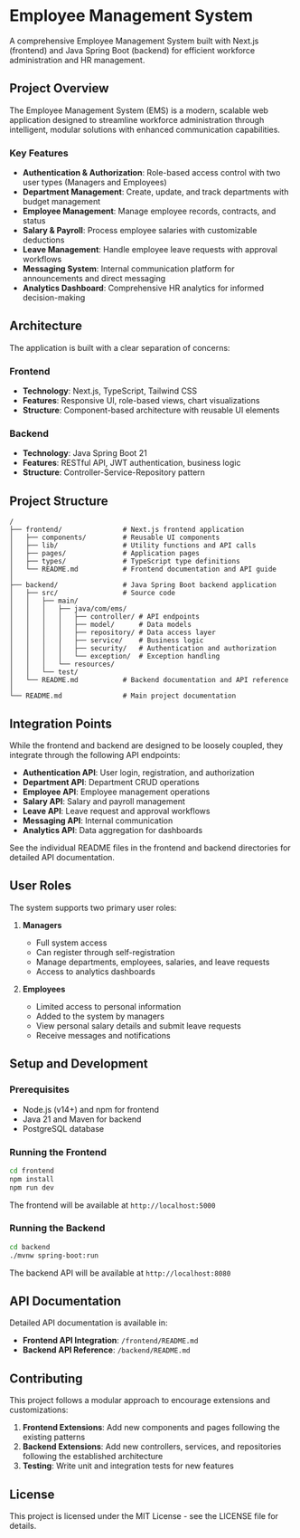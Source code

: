 # Employee Management System

A comprehensive Employee Management System built with Next.js (frontend) and Java Spring Boot (backend) for efficient workforce administration and HR management.

## Project Overview

The Employee Management System (EMS) is a modern, scalable web application designed to streamline workforce administration through intelligent, modular solutions with enhanced communication capabilities.

### Key Features

- **Authentication & Authorization**: Role-based access control with two user types (Managers and Employees)
- **Department Management**: Create, update, and track departments with budget management
- **Employee Management**: Manage employee records, contracts, and status
- **Salary & Payroll**: Process employee salaries with customizable deductions
- **Leave Management**: Handle employee leave requests with approval workflows
- **Messaging System**: Internal communication platform for announcements and direct messaging
- **Analytics Dashboard**: Comprehensive HR analytics for informed decision-making

## Architecture

The application is built with a clear separation of concerns:

### Frontend
- **Technology**: Next.js, TypeScript, Tailwind CSS
- **Features**: Responsive UI, role-based views, chart visualizations
- **Structure**: Component-based architecture with reusable UI elements

### Backend
- **Technology**: Java Spring Boot 21
- **Features**: RESTful API, JWT authentication, business logic
- **Structure**: Controller-Service-Repository pattern

## Project Structure

```
/
├── frontend/               # Next.js frontend application
│   ├── components/         # Reusable UI components
│   ├── lib/                # Utility functions and API calls
│   ├── pages/              # Application pages
│   ├── types/              # TypeScript type definitions
│   └── README.md           # Frontend documentation and API guide
│
├── backend/                # Java Spring Boot backend application
│   ├── src/                # Source code
│   │   ├── main/
│   │   │   ├── java/com/ems/
│   │   │   │   ├── controller/ # API endpoints
│   │   │   │   ├── model/      # Data models
│   │   │   │   ├── repository/ # Data access layer
│   │   │   │   ├── service/    # Business logic
│   │   │   │   ├── security/   # Authentication and authorization
│   │   │   │   └── exception/  # Exception handling
│   │   │   └── resources/
│   │   └── test/
│   └── README.md           # Backend documentation and API reference
│
└── README.md               # Main project documentation
```

## Integration Points

While the frontend and backend are designed to be loosely coupled, they integrate through the following API endpoints:

- **Authentication API**: User login, registration, and authorization
- **Department API**: Department CRUD operations
- **Employee API**: Employee management operations
- **Salary API**: Salary and payroll management
- **Leave API**: Leave request and approval workflows
- **Messaging API**: Internal communication
- **Analytics API**: Data aggregation for dashboards

See the individual README files in the frontend and backend directories for detailed API documentation.

## User Roles

The system supports two primary user roles:

1. **Managers**
   - Full system access
   - Can register through self-registration
   - Manage departments, employees, salaries, and leave requests
   - Access to analytics dashboards

2. **Employees**
   - Limited access to personal information
   - Added to the system by managers
   - View personal salary details and submit leave requests
   - Receive messages and notifications

## Setup and Development

### Prerequisites

- Node.js (v14+) and npm for frontend
- Java 21 and Maven for backend
- PostgreSQL database

### Running the Frontend

```bash
cd frontend
npm install
npm run dev
```

The frontend will be available at `http://localhost:5000`

### Running the Backend

```bash
cd backend
./mvnw spring-boot:run
```

The backend API will be available at `http://localhost:8080`

## API Documentation

Detailed API documentation is available in:
- **Frontend API Integration**: `/frontend/README.md`
- **Backend API Reference**: `/backend/README.md`

## Contributing

This project follows a modular approach to encourage extensions and customizations:

1. **Frontend Extensions**: Add new components and pages following the existing patterns
2. **Backend Extensions**: Add new controllers, services, and repositories following the established architecture
3. **Testing**: Write unit and integration tests for new features

## License

This project is licensed under the MIT License - see the LICENSE file for details.